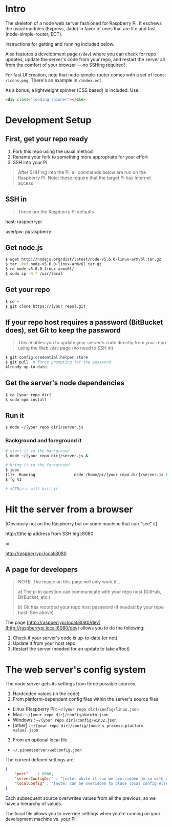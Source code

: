 # Intro

The skeleton of a node web server fashioned for Raspberry Pi.  It eschews the usual modules (Express, Jade) in favor of ones that are lite and fast (node-simple-router, ECT).

Instructions for getting and running included below.

Also features a development page (`/dev`) where you can check for repo updates, update the server's code from your repo, and restart the server all from the comfort of your browser -- no SSHing required!

For fast UI creation, note that node-simple-router comes with a set of icons: `/icons.png`.  There's an example in `/index.ect`.

As a bonus, a lightweight spinner (CSS based) is included.  Use:

```HTML
<div class="loading-spinner"></div>
```

# Development Setup

## First, get your repo ready

1. Fork this repo using the usual method
2. Rename your fork to something more appropriate for your effort
3. SSH into your Pi

> After SHH'ing into the Pi, all commands below are run on the Raspberry Pi.
> Note: these require that the target Pi has Internet access

## SSH in

> These are the Raspberry Pi defaults

host: raspberrypi

user/pw: pi/raspberry

## Get node.js

```bash
$ wget http://nodejs.org/dist/latest/node-v5.6.0-linux-armv6l.tar.gz
$ tar -xvf node-v5.6.0-linux-armv6l.tar.gz
$ cd node-v5.6.0-linux-armv6l/
$ sudo cp -R * /usr/local
```

## Get your repo

```bash
$ cd ~
$ git clone https://[your repo].git
```

## If your repo host requires a password (BitBucket does), set Git to keep the password

> This enables you to update your server's code directly from your repo using the Web `/dev` page (no need to SSH in)

```bash
$ git config credential.helper store
$ git pull  # force prompting for the password
Already up-to-date.
```

## Get the server's node dependencies
```bash
$ cd [your repo dir]
$ sudo npm install
```

## Run it

```bash
$ node ~/[your repo dir]/server.js
```

### Background and foreground it

```bash
# start it in the background
$ node ~/[your repo dir]/server.js &
```

```bash
# bring it to the foreground
$ jobs
[1]+  Running                 node /home/pi/[your repo dir]/server.js &
$ fg %1

# <CTRL>-c will kill it
```

# Hit the server from a browser

(Obviously not on the Raspberry but on some machine that can "see" it)

http://[the ip address from SSH'ing]:8080

  or

http://raspberrypi.local:8080

## A page for developers

> NOTE: The magic on this page will only work if...
>
>a) The pi in question can communicate with your repo host (GitHub, BitBucket, etc.)
>
>b) Git has recorded your repo host password (if needed by your repo host.  See above)

The page [http://raspberrypi.local:8080/dev](http://raspberrypi.local:8080/dev) allows you to do the following:

1. Check if your server's code is up-to-date (or not)
1. Update it from your host repo
1. Restart the server (needed for an update to take affect)

# The web server's config system

The node server gets its settings from three possible sources.

1. Hardcoded values (in the code)
2. From platform-dependent config files within the server's source files

  * Linux (Raspberry Pi): `~/[your repo dir]/config/linux.json`
  * Mac : `~/[your repo dir]/config/darwin.json`
  * Windows : `~/[your repo dir]/config/win32.json`
  * [other] : `~/[your repo dir]/config/[node's process.platform value].json`

3. From an optional local file

  * `~/.pinodeserver/webconfig.json`

The current defined settings are:

```json
{
    "port"    : 8080,
    "serverConfigDir" : "[note: while it can be overridden do so with care]",
    "localConfig" : "[note: can be overidden to place local config elsewhere]"
}
```

Each subsequent source overwrites values from all the previous, so we have a hierarchy of values.

The local file allows you to override settings when you're running on your development machine vs. your Pi.
